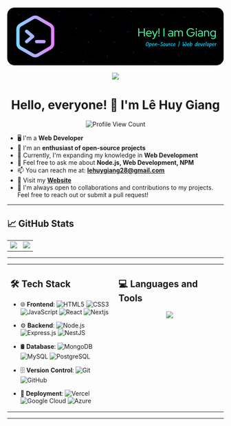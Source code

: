 [![MainHeader](./images/header-image.png)](https://github.com/lehuygiang28)

<p>
<p align="center"><img src="https://readme-typing-svg.herokuapp.com/?font=Mitr&color=A13B3B&size=20&center=true&vCenter=true&lines=Welcome+to+my+Profile!;I'm+eager+to+learn+and+grow;Wishing+you+a+fantastic+day+ahead!"></p></p>

<h1 align="center">Hello, everyone! 👋 I'm Lê Huy Giang</h1>
<p align="center">
  <img src="https://komarev.com/ghpvc/?username=lehuygiang28&color=blueviolet" alt="Profile View Count">
</p>

- 🖥️ I'm a **Web Developer**
- 🌱 I'm an **enthusiast of open-source projects**
- 🔭 Currently, I'm expanding my knowledge in **Web Development**
- 💬 Feel free to ask me about **Node.js, Web Development, NPM**
- 📫 You can reach me at: **lehuygiang28@gmail.com**
- 📌 Visit my **[Website](https://giaang.id.vn)**
- 🤝 I'm always open to collaborations and contributions to my projects. Feel free to reach out or submit a pull request!

---

## 📈 GitHub Stats

<table width="100%">
    <tr>
        <td width="50%">
            <img width="100%" src="https://github-readme-stats.vercel.app/api?username=lehuygiang28&show_icons=true&theme=tokyonight" />
        </td>
        <td width="50%">
            <img width="100%" src="https://github-readme-streak-stats.herokuapp.com/?user=lehuygiang28&theme=tokyonight" />
        </td>
    </tr>
</table>

---

<table width="100%">
    <tr>
        <td width="50%" valign="top">
            
## 🛠️ Tech Stack

- 🌐 **Frontend**: ![HTML5](https://img.shields.io/badge/-HTML5-E34F26?style=flat&logo=HTML5&logoColor=white) ![CSS3](https://img.shields.io/badge/-CSS3-1572B6?style=flat&logo=CSS3&logoColor=white) ![JavaScript](https://img.shields.io/badge/-JavaScript-black?style=flat&logo=javascript) ![React](https://img.shields.io/badge/-React-black?style=flat&logo=react) ![Nextjs](https://img.shields.io/badge/next.js-000000?style=flat&logo=nextdotjs&logoColor=white)
- ⚙️ **Backend**: ![Node.js](https://img.shields.io/badge/-Node.js-black?style=flat&logo=node.js) ![Express.js](https://img.shields.io/badge/-Express.js-black?style=flat&logo=express) ![NestJS](https://img.shields.io/badge/-NestJS-black?style=flat&logo=nestjs)
- 🛢️ **Database**: ![MongoDB](https://img.shields.io/badge/-MongoDB-black?style=flat&logo=mongodb) ![MySQL](https://img.shields.io/badge/-MySQL-black?style=flat&logo=mysql) ![PostgreSQL](https://img.shields.io/badge/-PostgreSQL-336791?style=flat&logo=postgresql)
- 🗄️ **Version Control**: ![Git](https://img.shields.io/badge/-Git-black?style=flat&logo=git) ![GitHub](https://img.shields.io/badge/-GitHub-181717?style=flat&logo=github)
- 🚀 **Deployment**: ![Vercel](https://img.shields.io/badge/-Vercel-black?style=flat&logo=vercel) ![Google Cloud](https://img.shields.io/badge/-Google%20Cloud-black?style=flat&logo=google-cloud) ![Azure](https://img.shields.io/badge/-Azure-black?style=flat&logo=microsoft-azure)

    </td>
    <td width="50%" valign="top">

## 💻 Languages and Tools

<p align="center">
        <img src="https://github-readme-stats.vercel.app/api/top-langs/?username=lehuygiang28&layout=compact&theme=tokyonight&hide=html,css,scss,handlebars" />
</p>

</td>
</tr>
</table>

---
